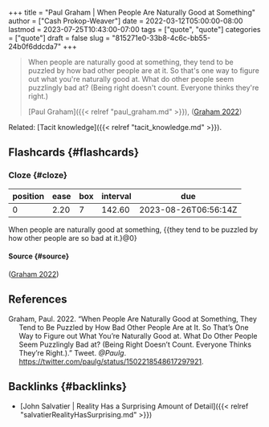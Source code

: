 +++
title = "Paul Graham | When People Are Naturally Good at Something"
author = ["Cash Prokop-Weaver"]
date = 2022-03-12T05:00:00-08:00
lastmod = 2023-07-25T10:43:00-07:00
tags = ["quote", "quote"]
categories = ["quote"]
draft = false
slug = "815271e0-33b8-4c6c-bb55-24b0f6ddcda7"
+++

> When people are naturally good at something, they tend to be puzzled by how bad other people are at it. So that's one way to figure out what you're naturally good at. What do other people seem puzzlingly bad at? (Being right doesn't count. Everyone thinks they're right.)
>
> [Paul Graham]({{< relref "paul_graham.md" >}}), (<a href="#citeproc_bib_item_1">Graham 2022</a>)

Related: [Tacit knowledge]({{< relref "tacit_knowledge.md" >}}).


## Flashcards {#flashcards}


### Cloze {#cloze}

| position | ease | box | interval | due                  |
|----------|------|-----|----------|----------------------|
| 0        | 2.20 | 7   | 142.60   | 2023-08-26T06:56:14Z |

When people are naturally good at something, {{they tend to be puzzled by how other people are so bad at it.}@0}


#### Source {#source}

(<a href="#citeproc_bib_item_1">Graham 2022</a>)

## References

<style>.csl-entry{text-indent: -1.5em; margin-left: 1.5em;}</style><div class="csl-bib-body">
  <div class="csl-entry"><a id="citeproc_bib_item_1"></a>Graham, Paul. 2022. “When People Are Naturally Good at Something, They Tend to Be Puzzled by How Bad Other People Are at It. So That’s One Way to Figure out What You’re Naturally Good at. What Do Other People Seem Puzzlingly Bad at? (Being Right Doesn’t Count. Everyone Thinks They’re Right.).” Tweet. <i>@Paulg</i>. <a href="https://twitter.com/paulg/status/1502218548617297921">https://twitter.com/paulg/status/1502218548617297921</a>.</div>
</div>


## Backlinks {#backlinks}

-   [John Salvatier | Reality Has a Surprising Amount of Detail]({{< relref "salvatierRealityHasSurprising.md" >}})
